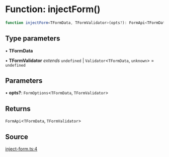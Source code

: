 # Function: injectForm()

```ts
function injectForm<TFormData, TFormValidator>(opts?): FormApi<TFormData, TFormValidator>
```

## Type parameters

• **TFormData**

• **TFormValidator** *extends* `undefined` \| `Validator`\<`TFormData`, `unknown`\> = `undefined`

## Parameters

• **opts?**: `FormOptions`\<`TFormData`, `TFormValidator`\>

## Returns

`FormApi`\<`TFormData`, `TFormValidator`\>

## Source

[inject-form.ts:4](https://github.com/TanStack/form/blob/5c94fa159313e0b0411d49fbdc3b117336185e63/packages/angular-form/src/inject-form.ts#L4)
